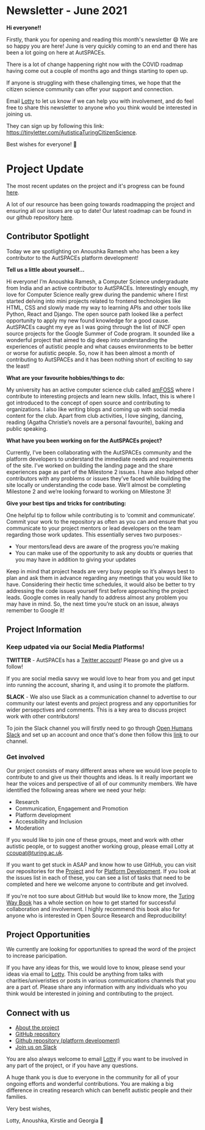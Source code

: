 # Newsletter - June 2021

**Hi everyone!!**

Firstly, thank you for opening and reading this month's newsletter 😄 We are so happy you are here!
June is very quickly coming to an end and there has been a lot going on here at AutSPACEs. 

There is a lot of change happening right now with the COVID roadmap having come out a couple of months ago and things starting to open up.

If anyone is struggling with these challenging times, we hope that the citizen science community can offer your support and connection.

Email [Lotty](mailto:ccoupat@turing.ac.uk) to let us know if we can help you with involvement, and do feel free to share this newsletter to anyone who you think would be interested in joining us.

They can sign up by following this link: https://tinyletter.com/AutisticaTuringCitizenScience.

Best wishes for everyone! 💮

# Project Update

The most recent updates on the project and it's progress can be found [here](https://github.com/alan-turing-institute/AutisticaCitizenScience/tree/master/project-management/project-updates).

A lot of our resource has been going towards roadmapping the project and ensuring all our issues are up to date! 
Our latest roadmap can be found in our github repository [here](https://github.com/alan-turing-institute/AutisticaCitizenScience/tree/master/project-management/project-roadmap).

## Contributor Spotlight

Today we are spotlighting on Anoushka Ramesh who has been a key contributor to the AutSPACEs platform development! 

**Tell us a little about yourself...**

Hi everyone! 
I’m Anoushka Ramesh, a Computer Science undergraduate from India and an active contributor to AutSPACEs. 
Interestingly enough, my love for Computer Science really grew during the pandemic where I first started delving into mini projects related to frontend technologies like HTML, CSS and slowly made my way to learning APIs and other tools like Python, React and Django. 
The open source path looked like a perfect opportunity to apply my new found knowledge for a good cause. AutSPACEs caught my eye as I was going through the list of INCF open source projects for the Google Summer of Code program. 
It sounded like a wonderful project that aimed to dig deep into understanding the experiences of autistic people and what causes environments to be better or worse for autistic people.
So, now it has been almost a month of contributing to AutSPACEs and it has been nothing short of exciting to say the least!

**What are your favourite hobbies/things to do:**

My university has an active computer science club called [amFOSS](https://amfoss.in/) where I contribute to interesting projects and learn new skills. 
Infact, this is where I got introduced to the concept of open source and contributing to organizations. 
I also like writing blogs and coming up with social media content for the club. 
Apart from club activities, I love singing, dancing, reading (Agatha Christie’s novels are a personal favourite), baking and public speaking.   

**What have you been working on for the AutSPACEs project?**

Currently, I’ve been collaborating with the AutSPACEs community and the platform developers to understand the immediate needs and requirements of the site. 
I’ve worked on building the landing page and the share experiences page as part of the Milestone 2 issues. 
I have also helped other contributors with any problems or issues they’ve faced while building the site locally or understanding the code base. 
We’ll almost be completing Milestone 2 and we’re looking forward to working on Milestone 3!

**Give your best tips and tricks for contributing:**

One helpful tip to follow while contributing is to ‘commit and communicate’. 
Commit your work to the repository as often as you can and ensure that you communicate to your project mentors or lead developers on the team regarding those work updates. 
This essentially serves two purposes:-
- Your mentors/lead devs are aware of the progress you’re making
- You can make use of the opportunity to ask any doubts or queries that you may have in addition to giving your updates

Keep in mind that project heads are very busy people so it’s always best to plan and ask them in advance regarding any meetings that you would like to have. 
Considering their hectic time schedules, it would also be better to try addressing the code issues yourself first before approaching the project leads. 
Google comes in really handy to address almost any problem you may have in mind. 
So, the next time you’re stuck on an issue, always remember to Google it!


## Project Information

### Keep udpated via our Social Media Platforms!

**TWITTER** - AutSPACEs has a [Twitter account](https://twitter.com/AutSpaces)!
Please go and give us a follow!

If you are social media savvy we would love to hear from you and get input into running the account, sharing it, and using it to promote the platform.

**SLACK** - We also use Slack as a communication channel to advertise to our community our latest events and project progress and any opportunities for wider persepctives and comments. 
This is a key area to discuss project work with other contributors!

To join the Slack channel you will firstly need to go through [Open Humans Slack](https://slackin.openhumans.org/) and set up an account and once that's done then follow this [link](https://openhumans.slack.com/archives/CNMECPNCD) to our channel. 

### Get involved

Our project consists of many different areas where we would love people to contribute to and give us their thoughts and ideas.
Is it really important we hear the voices and perspective of all of our community members. 
We have identified the following areas where we need your help:

*  Research
*  Communication, Engagement and Promotion
*  Platform development
*  Accessibility and Inclusion 
*  Moderation

If you would like to join one of these groups, meet and work with other autistic people, or to suggest another working group, please email Lotty at [ccoupat@turing.ac.uk](ccoupat@turing.ac.uk).

If you want to get stuck in ASAP and know how to use GitHub, you can visit our repositories for the [Project](https://github.com/alan-turing-institute/AutisticaCitizenScience) and for [Platform Development](https://github.com/alan-turing-institute/AutSPACEs). If you look at the issues list in each of these, you can see a list of tasks that need to be completed and here we welcome anyone to contribute and get involved. 

If you're not too sure about GitHub but would like to know more, the [Turing Way Book](https://the-turing-way.netlify.app/collaboration/github-novice.html) has a whole section on how to get started for successful collaboration and involvement.
I highly recommend this book also for anyone who is interested in Open Source Research and Reproducibility! 

## Project Opportunities

We currently are looking for opportunities to spread the word of the project to increase paricipation. 

If you have any ideas for this, we would love to know, please send your ideas via email to [Lotty](ccoupat@turing.ac.uk).
This could be anything from talks with charities/univeristies or posts in various communications channels that you are a part of. 
Please share any information with any individuals who you think would be interested in joining and contributing to the project.

## Connect with us

* [About the project](https://alan-turing-institute.github.io/AutisticaCitizenScience/)
* [GitHub repository](https://github.com/alan-turing-institute/AutisticaCitizenScience)
* [Github repository (platform development)](https://github.com/alan-turing-institute/AutSPACEs) 
* [Join us on Slack](https://slackin.openhumans.org/)

You are also always welcome to email [Lotty](mailto:ccoupat@turing.ac.uk) if you want to be involved in any part of the project, or if you have any questions.

A huge thank you is due to everyone in the community for all of your ongoing efforts and wonderful contributions. 
You are making a big difference in creating research which can benefit autistic people and their families.

Very best wishes,

Lotty, Anoushka, Kirstie and Georgia 💮



